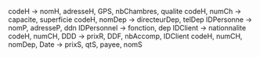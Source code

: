 codeH → nomH, adresseH, GPS, nbChambres, qualite
codeH, numCh → capacite, superficie
codeH, nomDep → directeurDep, telDep
IDPersonne → nomP, adresseP, ddn
IDPersonnel → fonction, dep
IDClient → nationnalite
codeH, numCH, DDD → prixR, DDF, nbAccomp, IDClient
codeH, numCH, nomDep, Date → prixS, qtS, payee, nomS